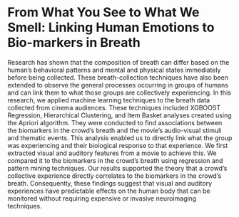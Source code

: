 # From What You See to What We Smell: Linking Human Emotions to Bio-markers in Breath

Research has shown that the composition of breath can differ based on the human’s behavioral patterns and mental and
physical states immediately before being collected. These breath-collection techniques have also been extended to observe the
general processes occurring in groups of humans and can link them to what those groups are collectively experiencing. In this
research, we applied machine learning techniques to the breath data collected from cinema audiences. These techniques included
XGBOOST Regression, Hierarchical Clustering, and Item Basket analyses created using the Apriori algorithm. They were conducted to
find associations between the biomarkers in the crowd’s breath and the movie’s audio-visual stimuli and thematic events. This analysis
enabled us to directly link what the group was experiencing and their biological response to that experience. We first extracted visual
and auditory features from a movie to achieve this. We compared it to the biomarkers in the crowd’s breath using regression and
pattern mining techniques. Our results supported the theory that a crowd’s collective experience directly correlates to the biomarkers in
the crowd’s breath. Consequently, these findings suggest that visual and auditory experiences have predictable effects on the human
body that can be monitored without requiring expensive or invasive neuroimaging techniques.
